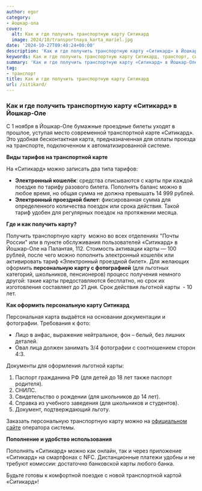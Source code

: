 ```yaml
---
author: egor
category:
- йошкар-ола
cover:
  alt: Как и где получить транспортную карту Ситикард
  image: 2024/10/transportnaya_karta_mariel.jpg
date: '2024-10-27T09:40:24+00:00'
description: 'Как и где получить транспортную карту «Ситикард» в Йошкар-Оле С 1 ноября в Йошкар-Оле бумажные проездные билеты уходят в прошлое, уступая место...'
keywords: Как и где получить транспортную карту Ситикард, транспорт, ситикард, карту, карты, электронный, получить, транспортную, йошкар, оле, транспортной, персональную, школьников, лет, карте, карта, тарифов
summary: 'Как и где получить транспортную карту «Ситикард» в Йошкар-Оле С 1 ноября в Йошкар-Оле бумажные проездные билеты уходят в прошлое, уступая место...'
tag:
- транспорт
title: Как и где получить транспортную карту Ситикард
url: /sitikard/
---
```


### Как и где получить транспортную карту «Ситикард» в Йошкар-Оле

С 1 ноября в Йошкар-Оле бумажные проездные билеты уходят в прошлое, уступая место современной транспортной карте «Ситикард». Это удобная бесконтактная карта, предназначенная для оплаты проезда на транспорте, подключенном к автоматизированной системе.

**Виды тарифов на транспортной карте**

На «Ситикард» можно записать два типа тарифов:

- **Электронный кошелёк**: средства списываются с карты при каждой поездке по тарифу разового билета. Пополнять баланс можно в любое время, но общая сумма не должна превышать 14 999 рублей.
- **Электронный проездной билет**: фиксированная сумма для определенного количества поездок или срока действия. Такой тариф удобен для регулярных поездок на протяжении месяца.

**Где и как получить карту?**

Получить транспортную карту  можно во всех отделениях "Почты России" или в пункте обслуживания пользователей «Ситикард» в Йошкар-Оле на Палантая, 112\. Стоимость активации карты — 100 рублей, после чего можно пополнить электронный кошелёк или активировать тариф «Электронный проездной билет». Для желающих оформить **персональную карту с фотографией** (для льготных категорий, школьников, пенсионеров) процесс получения немного другой: такие карты предоставляются бесплатно, но срок их изготовления составляет до 21 дня. Срок действия льготной карты  - 10 лет.

**Как оформить персональную карту Ситикард**

Персональная карта выдаётся на основании документации и фотографии. Требования к фото:

- Лицо в анфас, выражение нейтральное, фон – белый, без лишних деталей.
- Овал лица должен занимать 3/4 фотографии с соотношением сторон 4:3.

Документы для оформления льготной карты:

1. Паспорт гражданина РФ (для детей до 18 лет также паспорт родителя).
1. СНИЛС.
1. Свидетельство о рождении (для школьников до 14 лет).
1. Справка из учебного заведения (для школьников и студентов).
1. Документ, подтверждающий льготу.

Заказать персональную транспортную карту можно на [официальном сайте](https://siticard.ru/services/apply-for-a-card-me/) оператора системы.

**Пополнение и удобство использования**

Пополнять «Ситикард» можно как онлайн, так и через приложение «Ситикард» на смартфонах с NFC. Дистанционные платежи удобны и не требуют комиссии: достаточно банковской карты любого банка.

Будьте готовы к комфортной поездке с новой транспортной картой «Ситикард»!